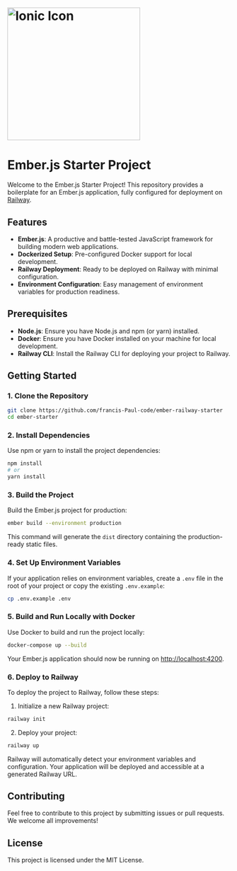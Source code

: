# <img width="300" alt="Ionic Icon" src="https://emberjs.com/images/brand/ember-4c.svg">

# Ember.js Starter Project

Welcome to the Ember.js Starter Project! This repository provides a boilerplate for an Ember.js application, fully configured for deployment on [Railway](https://railway.app).

## Features

- **Ember.js**: A productive and battle-tested JavaScript framework for building modern web applications.
- **Dockerized Setup**: Pre-configured Docker support for local development.
- **Railway Deployment**: Ready to be deployed on Railway with minimal configuration.
- **Environment Configuration**: Easy management of environment variables for production readiness.

## Prerequisites

- **Node.js**: Ensure you have Node.js and npm (or yarn) installed.
- **Docker**: Ensure you have Docker installed on your machine for local development.
- **Railway CLI**: Install the Railway CLI for deploying your project to Railway.

## Getting Started

### 1. Clone the Repository

```bash
git clone https://github.com/francis-Paul-code/ember-railway-starter
cd ember-starter
```

### 2. Install Dependencies

Use npm or yarn to install the project dependencies:

```bash
npm install
# or
yarn install
```

### 3. Build the Project

Build the Ember.js project for production:

```bash
ember build --environment production
```

This command will generate the `dist` directory containing the production-ready static files.

### 4. Set Up Environment Variables

If your application relies on environment variables, create a `.env` file in the root of your project or copy the existing `.env.example`:

```bash
cp .env.example .env
```

### 5. Build and Run Locally with Docker

Use Docker to build and run the project locally:

```bash
docker-compose up --build
```

Your Ember.js application should now be running on [http://localhost:4200](http://localhost:4200).

### 6. Deploy to Railway

To deploy the project to Railway, follow these steps:

1. Initialize a new Railway project:

```bash
railway init
```

2. Deploy your project:

```bash
railway up
```

Railway will automatically detect your environment variables and configuration. Your application will be deployed and accessible at a generated Railway URL.

## Contributing

Feel free to contribute to this project by submitting issues or pull requests. We welcome all improvements!

## License

This project is licensed under the MIT License.

